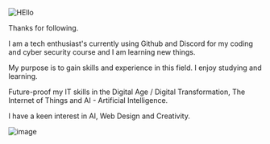 
![HEllo](https://github.com/AAbella7529/AAbella7529/assets/158771536/ab27279e-6e3a-40f1-8a95-bf1f3d82115c)

Thanks for following. 

I am a tech enthusiast's currently using Github and Discord for my coding and cyber security course and I am learning new things.

My purpose is to gain skills and experience in this field. I enjoy studying and learning.

Future-proof my IT skills in the Digital Age / Digital Transformation, The Internet of Things and AI - Artificial Intelligence.

I have a keen interest in AI, Web Design and Creativity. 

![image](https://github.com/AAbella7529/AAbella7529/assets/158771536/b5f828b6-2c49-4145-aae8-4b63f005efe1)





